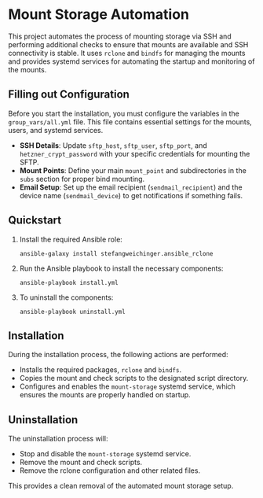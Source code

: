 # Mount Storage Automation

This project automates the process of mounting storage via SSH and performing additional checks to ensure that mounts are available and SSH connectivity is stable. It uses `rclone` and `bindfs` for managing the mounts and provides systemd services for automating the startup and monitoring of the mounts.


## Filling out Configuration

Before you start the installation, you must configure the variables in the `group_vars/all.yml` file. This file contains essential settings for the mounts, users, and systemd services.

- **SSH Details**: Update `sftp_host`, `sftp_user`, `sftp_port`, and `hetzner_crypt_password` with your specific credentials for mounting the SFTP.
- **Mount Points**: Define your main `mount_point` and subdirectories in the `subs` section for proper bind mounting.
- **Email Setup**: Set up the email recipient (`sendmail_recipient`) and the device name (`sendmail_device`) to get notifications if something fails.

## Quickstart

1. Install the required Ansible role:
   ```
   ansible-galaxy install stefangweichinger.ansible_rclone
   ```
   
2. Run the Ansible playbook to install the necessary components:
   ```
   ansible-playbook install.yml
   ```

3. To uninstall the components:
   ```
   ansible-playbook uninstall.yml
   ```

## Installation

During the installation process, the following actions are performed:
- Installs the required packages, `rclone` and `bindfs`.
- Copies the mount and check scripts to the designated script directory.
- Configures and enables the `mount-storage` systemd service, which ensures the mounts are properly handled on startup.

## Uninstallation

The uninstallation process will:
- Stop and disable the `mount-storage` systemd service.
- Remove the mount and check scripts.
- Remove the rclone configuration and other related files.

This provides a clean removal of the automated mount storage setup.
